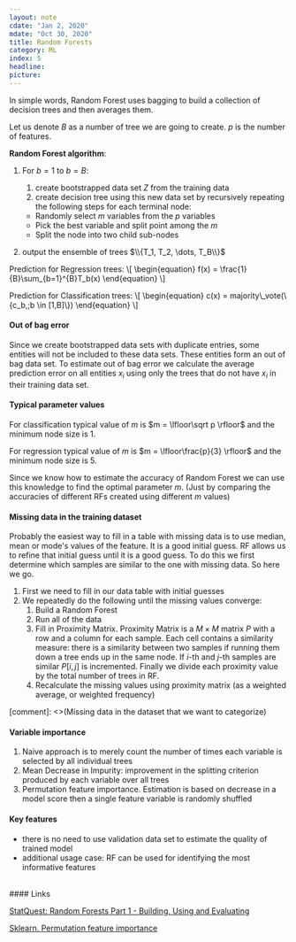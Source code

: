 ```yaml
---
layout: note
cdate: "Jan 2, 2020"
mdate: "Oct 30, 2020"
title: Random Forests
category: ML
index: 5
headline:
picture:
---
```


In simple words, Random Forest uses bagging to build a collection of decision trees and then averages them.

Let us denote $B$ as a number of tree we are going to create.
$p$ is the number of features.

__Random Forest algorithm__:

1. For $b = 1$ to $b = B$:
   1. create bootstrapped data set $Z$ from the training data
   2. create decision tree using this new data set by recursively repeating the following steps
   for each terminal node:
   - Randomly select $m$ variables from the $p$ variables
   - Pick the best variable and split point among the $m$
   - Split the node into two child sub-nodes
  
2. output the ensemble of trees $\\{T_1, T_2, \dots, T_B\\}$

Prediction for Regression trees:
\\[
\begin{equation}
f(x) = \frac{1}{B}\sum_{b=1}^{B}T_b(x)
\end{equation}
\\]

Prediction for Classification trees:
\\[
\begin{equation}
c(x) = majority\\_vote(\\{c_b,\;b \in [1,B]\\})
\end{equation}
\\]

#### Out of bag error

Since we create bootstrapped data sets with duplicate entries, some entities
will not be included to these data sets. These entities form an out of bag data set.
To estimate out of bag error we calculate the average prediction error on all
entities $x_i$ using only the trees that do not have $x_i$ in their training data set.

#### Typical parameter values

For classification typical value of $m$ is $m = \lfloor\sqrt p \rfloor$ and the minimum node size is $1$.

For regression typical value of $m$ is $m = \lfloor\frac{p}{3} \rfloor$ and the minimum node size is $5$.

Since we know how to estimate the accuracy of Random Forest we can use this knowledge to find the optimal parameter $m$.
(Just by comparing the accuracies of different RFs created using different $m$ values)

#### Missing data in the training dataset
Probably the easiest way to fill in a table with missing data is to use median, mean or mode's values of the feature.
It is a good initial guess. RF allows us to refine that initial guess until it is a good guess. To do this
we first determine which samples are similar to the one with missing data. So here we go.

1. First we need to fill in our data table with initial guesses
2. We repeatedly do the following until the missing values converge:
   1. Build a Random Forest
   2. Run all of the data
   3. Fill in Proximity Matrix. Proximity Matrix is a $M \times M$ matrix $P$ with a row and a column for each sample.
   Each cell contains a similarity measure: there is a similarity between two samples if running them down a tree ends up in the same node.
   If $i$-th and $j$-th samples are similar $P[i,j]$ is incremented. Finally we divide each proximity value by the total number of 
   trees in RF.
   4. Recalculate the missing values using proximity matrix (as a weighted average, or weighted frequency)

[comment]: <>(Missing data in the dataset that we want to categorize)


#### Variable importance
1. Naive approach is to merely count the number of times each variable is selected by all individual trees
2. Mean Decrease in Impurity: improvement in the splitting criterion produced by each variable over all trees 
3. Permutation feature importance. Estimation is based on decrease in a model score then a single feature 
variable is randomly shuffled


#### Key features
- there is no need to use validation data set to estimate the quality of trained model
- additional usage case: RF can be used for identifying the most informative features
  
<br>
#### Links

[StatQuest: Random Forests Part 1 - Building, Using and Evaluating](https://www.youtube.com/watch?v=J4Wdy0Wc_xQ&list=PLblh5JKOoLUICTaGLRoHQDuF_7q2GfuJF&index=38)

[Sklearn. Permutation feature importance](https://scikit-learn.org/stable/modules/permutation_importance.html#permutation-importance)
